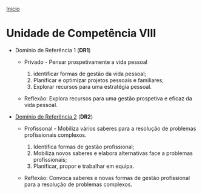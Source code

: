[Início
](./index.md)


# Unidade de Competência VIII

-   Domínio de Referência 1 (**DR1**)
    -   Privado - Pensar prospetivamente a vida pessoal
        1.  identificar formas de gestão da vida pessoal;
        2.  Planificar e optimizar projetos pessoais  e familiares;
        3.  Explorar recursos  para uma estratégia  pessoal.
    
    -   Reflexão:
        Explora recursos para uma gestão prospetiva e eficaz da vida pessoal.
-   [Domínio de Referência 2](./uc8_dr2.md) (**DR2**)
    -   Profissonal - Mobiliza vários saberes  para a resolução de problemas profissionais complexos.
        1.  Identifica formas de gestão profissional;
        2.  Mobiliza novos saberes e elabora alternativas face a problemas profissionais;
        3.  Planificar, propor e trabalhar em equipa.
    
    -   Reflexão:
        Convoca saberes e novas formas de gestão profissional para a resolução de problemas complexos.

